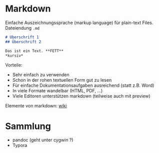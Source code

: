 # Markdown

Einfache Auszeichnungssprache (markup language) für plain-text Files. Dateiendung `.md`

```markdown
# Überschrift 1
## Überschrift 2

Das ist ein Text. **FETT**
*kursiv*

```

Vorteile:

- Sehr einfach zu verwenden
- Schon in der rohen textuellen Form gut zu lesen
- Für einfache Dokumentationsaufgaben ausreichend (statt z.B. Word)
- In viele Formate wandelbar (HTML, PDF, ...)
- Viele Editoren unterstützen markdown (teilweise auch mit preview)

Elemente von markdown: [wiki](https://de.wikipedia.org/wiki/Markdown)

# Sammlung

- pandoc (geht unter cygwin ?)
- Typora